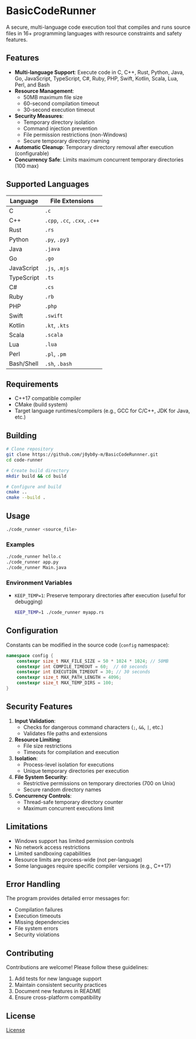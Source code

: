 # BasicCodeRunner
A secure, multi-language code execution tool that compiles and runs source files in 16+ programming languages with resource constraints and safety features.

## Features

- **Multi-language Support**: Execute code in C, C++, Rust, Python, Java, Go, JavaScript, TypeScript, C#, Ruby, PHP, Swift, Kotlin, Scala, Lua, Perl, and Bash
- **Resource Management**:
  - 50MB maximum file size
  - 60-second compilation timeout
  - 30-second execution timeout
- **Security Measures**:
  - Temporary directory isolation
  - Command injection prevention
  - File permission restrictions (non-Windows)
  - Secure temporary directory naming
- **Automatic Cleanup**: Temporary directory removal after execution (configurable)
- **Concurrency Safe**: Limits maximum concurrent temporary directories (100 max)

## Supported Languages

| Language        | File Extensions                |
|-----------------|--------------------------------|
| C              | `.c`                           |
| C++            | `.cpp`, `.cc`, `.cxx`, `.c++`  |
| Rust           | `.rs`                          |
| Python         | `.py`, `.py3`                  |
| Java           | `.java`                        |
| Go             | `.go`                          |
| JavaScript     | `.js`, `.mjs`                  |
| TypeScript     | `.ts`                          |
| C#             | `.cs`                          |
| Ruby           | `.rb`                          |
| PHP            | `.php`                         |
| Swift          | `.swift`                       |
| Kotlin         | `.kt`, `.kts`                  |
| Scala          | `.scala`                       |
| Lua            | `.lua`                         |
| Perl           | `.pl`, `.pm`                   |
| Bash/Shell     | `.sh`, `.bash`                 |

## Requirements

- C++17 compatible compiler
- CMake (build system)
- Target language runtimes/compilers (e.g., GCC for C/C++, JDK for Java, etc.)

## Building

```bash
# Clone repository
git clone https://github.com/j0yb0y-m/BasicCodeRunnner.git
cd code-runner

# Create build directory
mkdir build && cd build

# Configure and build
cmake ..
cmake --build .
```

## Usage

```bash
./code_runner <source_file>
```

### Examples
```bash
./code_runner hello.c
./code_runner app.py
./code_runner Main.java
```

### Environment Variables
- `KEEP_TEMP=1`: Preserve temporary directories after execution (useful for debugging)
  ```bash
  KEEP_TEMP=1 ./code_runner myapp.rs
  ```

## Configuration

Constants can be modified in the source code (`config` namespace):
```cpp
namespace config {
    constexpr size_t MAX_FILE_SIZE = 50 * 1024 * 1024; // 50MB
    constexpr int COMPILE_TIMEOUT = 60;  // 60 seconds
    constexpr int EXECUTION_TIMEOUT = 30; // 30 seconds
    constexpr size_t MAX_PATH_LENGTH = 4096;
    constexpr size_t MAX_TEMP_DIRS = 100;
}
```

## Security Features

1. **Input Validation**:
   - Checks for dangerous command characters (`;`, `&&`, `|`, etc.)
   - Validates file paths and extensions
2. **Resource Limiting**:
   - File size restrictions
   - Timeouts for compilation and execution
3. **Isolation**:
   - Process-level isolation for executions
   - Unique temporary directories per execution
4. **File System Security**:
   - Restrictive permissions on temporary directories (700 on Unix)
   - Secure random directory names
5. **Concurrency Controls**:
   - Thread-safe temporary directory counter
   - Maximum concurrent executions limit

## Limitations

- Windows support has limited permission controls
- No network access restrictions
- Limited sandboxing capabilities
- Resource limits are process-wide (not per-language)
- Some languages require specific compiler versions (e.g., C++17)

## Error Handling

The program provides detailed error messages for:
- Compilation failures
- Execution timeouts
- Missing dependencies
- File system errors
- Security violations

## Contributing

Contributions are welcome! Please follow these guidelines:
1. Add tests for new language support
2. Maintain consistent security practices
3. Document new features in README
4. Ensure cross-platform compatibility

## License

[License](LICENSE)
